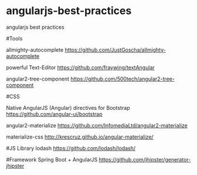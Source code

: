 # angularjs-best-practices
angularjs best practices

#Tools

allmighty-autocomplete
https://github.com/JustGoscha/allmighty-autocomplete

powerful Text-Editor
https://github.com/fraywing/textAngular

angular2-tree-component
https://github.com/500tech/angular2-tree-component

#CSS

Native AngularJS (Angular) directives for Bootstrap
https://github.com/angular-ui/bootstrap

angular2-materialize
https://github.com/InfomediaLtd/angular2-materialize

materialize-css
http://krescruz.github.io/angular-materialize/

#JS Library
lodash
https://github.com/lodash/lodash/

#Framework
Spring Boot + AngularJS
https://github.com/jhipster/generator-jhipster


